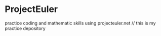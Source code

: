 # ProjectEuler
practice coding and mathematic skills using projecteuler.net // this is my practice depository
